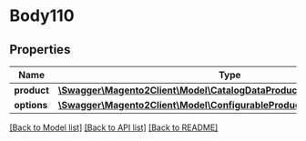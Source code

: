 # Body110

## Properties
Name | Type | Description | Notes
------------ | ------------- | ------------- | -------------
**product** | [**\Swagger\Magento2Client\Model\CatalogDataProductInterface**](CatalogDataProductInterface.md) |  | 
**options** | [**\Swagger\Magento2Client\Model\ConfigurableProductDataOptionInterface[]**](ConfigurableProductDataOptionInterface.md) |  | 

[[Back to Model list]](../README.md#documentation-for-models) [[Back to API list]](../README.md#documentation-for-api-endpoints) [[Back to README]](../README.md)


